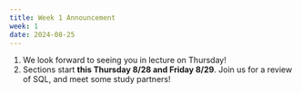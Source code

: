```yaml
---
title: Week 1 Announcement
week: 1
date: 2024-08-25
---
```


1. We look forward to seeing you in lecture on Thursday!
2. Sections start **this Thursday 8/28 and Friday 8/29**. Join us for a review of SQL, and meet some study partners!
